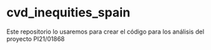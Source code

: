 # cvd_inequities_spain
Este repositorio lo usaremos para crear el código para los análisis del proyecto PI21/01868
